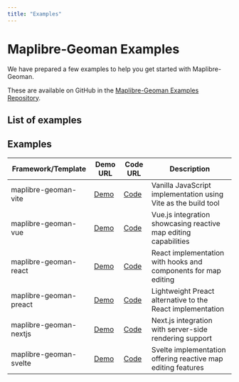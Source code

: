 ```yaml
---
title: "Examples"
---
```


# Maplibre-Geoman Examples

We have prepared a few examples to help you get started with Maplibre-Geoman.

These are available on GitHub in the [Maplibre-Geoman Examples Repository](https://github.com/geoman-io/maplibre-geoman-examples).

## List of examples


## Examples

| Framework/Template | Demo URL | Code URL | Description |
|-------------------|-----------|-----------|-------------|
| maplibre-geoman-vite | [Demo](https://maplibre-geoman-vite.vercel.app) | [Code](https://github.com/geoman-io/maplibre-geoman-examples/tree/master/maplibre-geoman-vite) | Vanilla JavaScript implementation using Vite as the build tool |
| maplibre-geoman-vue | [Demo](https://maplibre-geoman-vue.vercel.app) | [Code](https://github.com/geoman-io/maplibre-geoman-examples/tree/master/maplibre-geoman-vue) | Vue.js integration showcasing reactive map editing capabilities |
| maplibre-geoman-react | [Demo](https://maplibre-geoman-react.vercel.app) | [Code](https://github.com/geoman-io/maplibre-geoman-examples/tree/master/maplibre-geoman-react) | React implementation with hooks and components for map editing |
| maplibre-geoman-preact | [Demo](https://maplibre-geoman-preact.vercel.app) | [Code](https://github.com/geoman-io/maplibre-geoman-examples/tree/master/maplibre-geoman-preact) | Lightweight Preact alternative to the React implementation |
| maplibre-geoman-nextjs | [Demo](https://maplibre-geoman-nextjs.vercel.app) | [Code](https://github.com/geoman-io/maplibre-geoman-examples/tree/master/maplibre-geoman-nextjs) | Next.js integration with server-side rendering support |
| maplibre-geoman-svelte | [Demo](https://maplibre-geoman-svelte.vercel.app) | [Code](https://github.com/geoman-io/maplibre-geoman-examples/tree/master/maplibre-geoman-svelte) | Svelte implementation offering reactive map editing features |